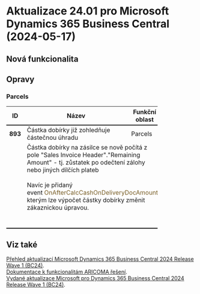 ﻿# Aktualizace 24.01 pro Microsoft Dynamics 365 Business Central (2024-05-17)

## Nová funkcionalita

## Opravy

### Parcels
<table style="width:80%"><tr><th style="width:8%">ID</th><th style="width:70%">Název</th><th style="width:22%">Funkční oblast</th></tr>
<tr>
        <td style="border-top: 2px solid #000;"><b>893</b></td>
        <td style="border-top: 2px solid #000;">Částka dobírky již zohledňuje částečnou úhradu</td>
        <td style="border-top: 2px solid #000;">Parcels</td>
        </tr><tr>
            <td style="border-bottom: 2px solid #000;"></td>
            <td style="border-bottom: 2px solid #000;" colspan="2"><div style="box-sizing:border-box;margin-bottom:20px;"><div style="box-sizing:border-box;margin:0px;">Částka dobírky na zásilce se nově počítá z pole &quot;Sales Invoice Header&quot;.&quot;Remaining Amount&quot; - tj. zůstatek po odečtení zálohy nebo jiných dílčích plateb </div><div style="box-sizing:border-box;margin:0px;"><br style="box-sizing:border-box;"> </div><div style="box-sizing:border-box;margin:0px;">Navíc je přidaný event&nbsp;<span style="box-sizing:border-box;color:rgb(121, 94, 38);">OnAfterCalcCashOnDeliveryDocAmount</span> </div><div style="box-sizing:border-box;margin:0px;">kterým lze výpočet částky dobírky změnit zákaznickou úpravou. </div> </div><br></td>
            </tr> </table>

## Viz také 

[Přehled aktualizací Microsoft Dynamics 365 Business Central 2024 Release Wave 1 (BC24)](Updates-bc24.md).  
[Dokumentace k funkcionalitám ARICOMA řešení](https://muj.autocont.cz/docs/cs-cz/dynamics365/business-central/Solutions/solutions.html).  
[Vydané aktualizace Microsoft pro Dynamics 365 Business Central 2024 Release Wave 1 (BC24)](https://learn.microsoft.com/en-us/dynamics365/business-central/dev-itpro/whatsnew/whatsnew-update-24-1).
